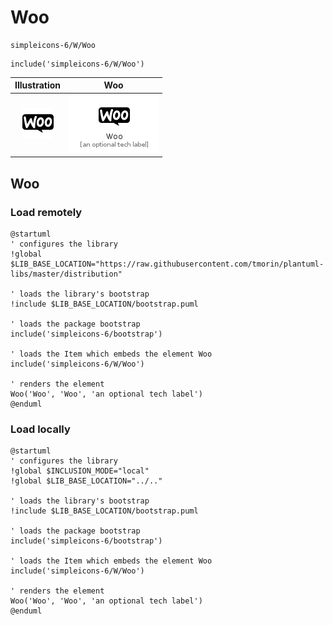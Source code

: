 # Woo


```text
simpleicons-6/W/Woo
```

```text
include('simpleicons-6/W/Woo')
```



| Illustration | Woo |
| :---: | :---: |
| ![illustration for Illustration](../../simpleicons-6/W/Woo.png) | ![illustration for Woo](../../simpleicons-6/W/Woo.Local.png) |




## Woo

### Load remotely
```plantuml
@startuml
' configures the library
!global $LIB_BASE_LOCATION="https://raw.githubusercontent.com/tmorin/plantuml-libs/master/distribution"

' loads the library's bootstrap
!include $LIB_BASE_LOCATION/bootstrap.puml

' loads the package bootstrap
include('simpleicons-6/bootstrap')

' loads the Item which embeds the element Woo
include('simpleicons-6/W/Woo')

' renders the element
Woo('Woo', 'Woo', 'an optional tech label')
@enduml
```

### Load locally
```plantuml
@startuml
' configures the library
!global $INCLUSION_MODE="local"
!global $LIB_BASE_LOCATION="../.."

' loads the library's bootstrap
!include $LIB_BASE_LOCATION/bootstrap.puml

' loads the package bootstrap
include('simpleicons-6/bootstrap')

' loads the Item which embeds the element Woo
include('simpleicons-6/W/Woo')

' renders the element
Woo('Woo', 'Woo', 'an optional tech label')
@enduml
```

